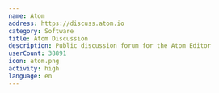 ```yaml
---
name: Atom
address: https://discuss.atom.io
category: Software
title: Atom Discussion
description: Public discussion forum for the Atom Editor
userCount: 38891
icon: atom.png
activity: high
language: en
---
```

